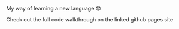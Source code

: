 My way of learning a new language :sunglasses:

Check out the full code walkthrough on the linked github pages site
